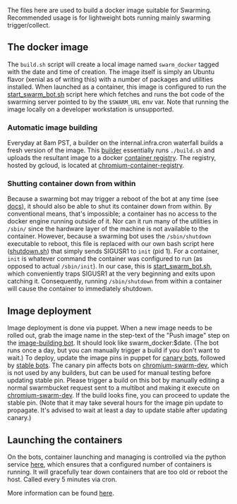 The files here are used to build a docker image suitable for Swarming.
Recommended usage is for lightweight bots running mainly swarming
trigger/collect.

The docker image
--------------------------
The `build.sh` script will create a local image named `swarm_docker` tagged
with the date and time of creation. The image itself is simply an Ubuntu
flavor (xenial as of writing this) with a number of packages and utilities
installed. When launched as a container, this image is configured to run the
[start_swarm_bot.sh](https://chromium.googlesource.com/infra/infra/+/master/docker/swarm_docker/start_swarm_bot.sh)
script here which fetches and runs the bot code of the swarming server pointed
to by the `$SWARM_URL` env var. Note that running the image locally on a
developer workstation is unsupported.

### Automatic image building
Everyday at 8am PST, a builder on the internal.infra.cron waterfall builds a
fresh version of the image. This [builder](https://uberchromegw.corp.google.com/i/internal.infra.cron/builders/swarm-docker-image-builder)
essentially runs `./build.sh` and uploads the resultant image to a docker
[container registry](https://docs.docker.com/registry/). The registry, hosted
by gcloud, is located at
[chromium-container-registry](https://console.cloud.google.com/gcr/images/chromium-container-registry/GLOBAL/swarm_docker).

### Shutting container down from within
Because a swarming bot may trigger a reboot of the bot at any time (see
[docs](https://cs.chromium.org/chromium/infra/luci/appengine/swarming/doc/Magic-Values.md?rcl=8b90cdd97f8f088bcba2fa376ce49d9863b48902&l=65)),
it should also be able to shut its container down from within. By conventional
means, that's impossible; a container has no access to the docker engine
running outside of it. Nor can it run many of the utilities in `/sbin/` since
the hardware layer of the machine is not available to the container. However,
because a swarming bot uses the `/sbin/shutdown` executable to reboot, this
file is replaced with our own bash script here
([shutdown.sh](https://chromium.googlesource.com/infra/infra/+/master/docker/swarm_docker/shutdown.sh))
that simply sends SIGUSR1 to `init` (pid 1). For a container, `init` is whatever
command the container was configured to run (as opposed to actual `/sbin/init`).
In our case, this is [start_swarm_bot.sh](https://chromium.googlesource.com/infra/infra/+/master/docker/swarm_docker/start_swarm_bot.sh),
which conveniently traps SIGUSR1 at the very beginning and exits upon catching
it. Consequently, running `/sbin/shutdown` from within a container will cause
the container to immediately shutdown.


Image deployment
--------------------------
Image deployment is done via puppet. When a new image needs to be rolled out,
grab the image name in the step-text of the "Push image" step on the
[image-building bot](https://uberchromegw.corp.google.com/i/internal.infra.cron/builders/swarm-docker-image-builder).
It should look like swarm_docker:$date. (The bot runs once a day, but you can
manually trigger a build if you don't want to wait.) To deploy, update the
image pins in puppet for [canary bots](https://chrome-internal.googlesource.com/infra/puppet/+/a7d607c2363eaf8eabc0deac8de544de3ada96f8/puppetm/opt/puppet/conf/nodes.yaml#780),
followed by [stable bots](https://chrome-internal.googlesource.com/infra/puppet/+/a7d607c2363eaf8eabc0deac8de544de3ada96f8/puppetm/opt/puppet/conf/nodes.yaml#1013).
The canary pin affects bots on [chromium-swarm-dev](https://chromium-swarm-dev.appspot.com),
which is not used by any builders, but can be used for manual testing before
updating stable pin. Please trigger a build on this bot by manually editing a
normal swarmbucket request sent to a multibot and making it execute on
[chromium-swarm-dev](https://chromium-swarm-dev.appspot.com). If the build looks
fine, you can proceed to update the stable pin. (Note that it may take several
hours for the image pin update to propagate. It's advised to wait at least a day
to update stable after updating canary.)

Launching the containers
------------------------
On the bots, container launching and managing is controlled via the python
service [here](https://chromium.googlesource.com/infra/infra/+/master/infra/services/swarm_docker/),
which ensures that a configured number of containers is running. It will
gracefully tear down containers that are too old or reboot the host. Called
every 5 minutes via cron.

More information can be found [here](https://chromium.googlesource.com/infra/infra/+/master/infra/services/swarm_docker/README.md).
